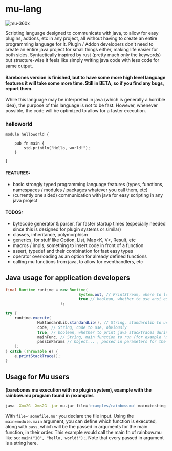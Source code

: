 # mu-lang
![mu-360x](https://user-images.githubusercontent.com/78901876/189482981-64636d3e-5f8e-47ec-80e3-7b500384d576.png)

Scripting language designed to communicate with java, to allow for easy plugins, addons, etc in any project, all without having to create an entire programming language for it. Plugin / Addon developers don't need to create an entire java project for small things either, making life easier for both sides. Syntactically inspired by rust (pretty much only the keywords) but structure-wise it feels like simply writing java code with less code for same output.

#### Barebones version is finished, but to have some more high level language features it will take some more time. Still in BETA, so if you find any bugs, report them.

While this language may be interpreted in java (which is generally a horrible idea), the purpose of this language is not to be fast. However, whenever possible, the code will be optimized to allow for a faster execution.

### helloworld
```
module helloworld {
    
    pub fn main {
        std.println("Hello, world!");
    }

}
```

#### FEATURES:

- basic strongly typed programming language features (types, functions, namespaces / modules / packages whatever you call them, etc)
- (currently one sided) communication with java for easy scripting in any java project

#### TODOS:
- bytecode generator & parser, for faster startup times (especially needed since this is designed for plugin systems or similar)
- classes, inheritance, polymorphism
- generics, for stuff like Option<T>, List<T>, Map<K, V>, Result<T>, etc
- macros / impls, something to insert code in front of a function
- assert, typedef and their combination for fast easy types
- operator overloading as an option for already defined functions
- calling mu functions from java, to allow for eventhandlers, etc

## Java usage for application developers
```java
final Runtime runtime = new Runtime(
                                System.out, // PrintStream, where to log errors, warnings, etc
                                true // boolean, whether to use ansi escape codes for color (will only be useful if the output stream is a terminal environment)
                        );

try {
    runtime.execute(
              MuStandardLib.standardLib(), // String, standardlib to use for the mu script
              code, // String, code to use, obviously
              true, // boolean, whether to print java stacktraces during runtime, useful for debugging (optional, can be left out)
              mainFunc, // String, main function to run (for example "module.othermodule.main")
              passInParams // Object... , passed in parameters for the main function (can only be primitive types) (optional, can be left out)
    );
} catch (Throwable e) {
    e.printStackTrace();
}
```

## Usage for Mu users 
#### (barebones mu execution with no plugin system), example with the rainbow.mu program found in /examples
```sh
java -Xmx2G -Xms2G -jar mu.jar file='examples/rainbow.mu' main=testing.main pass=10 pass='hello, world!'
```
With `file='somefile.mu'` you declare the file input. Using the `main=module.main` argument, you can define which function is executed, along with `pass`, which will be the passed in arguments for the main function, in their order. This example would call the main fn of rainbow.mu like so: `main("10", "hello, world!");`. Note that every passed in argument is a string here.
